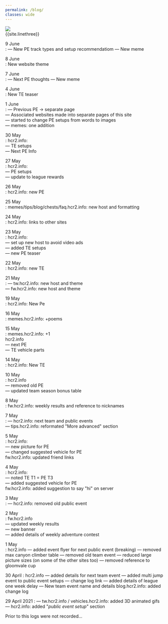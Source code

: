 ```yaml
---
permalink: /blog/
classes: wide
---    
```


![](https://cdn.discordapp.com/attachments/806343355264401478/837569890357346334/image0.png)   
{{site.linethree}}  

9 June  
: — New PE track types and setup recommendatiom 
— New meme

8 June   
: New website theme


7 June   
: — Next PE thoughts
— New meme

4 June     
: New TE teaser 

1 June   
: — Previous PE -> separate page  
— Associated websites made into separate pages of this site   
— started to change PE setups from words to images  
— memes: one addition  

30 May  
: hcr2.info:  
	— TE setups  
	— Next PE Info  
	
27 May   
: hcr2.info:    
	— PE setups      
	— update to league rewards     
	  
26 May    
: hcr2.info: new PE

25 May  
: memes/tips/blog/chests/faq.hcr2.info: new host and formatting

24 May  
: hcr2.info: links to other sites

23 May  
: hcr2.info:   
	— set up new host to avoid video ads   
	— added TE setups   
	— new PE teaser  

22 May  
: hcr2.info: new TE

21 May  
: — tw.hcr2.info: new host and theme  
— fw.hcr2.info: new host and theme

19 May  
: hcr2.info: New Pe

16 May  
: memes.hcr2.info: +poems

15 May  
: memes.hcr2.info: +1  
hcr2.info  
	— next PE  
	— TE vehicle parts  

14 May  
: hcr2.info: New TE

10 May  
: hcr2.info  
	— removed old PE  
	— updated team season bonus table  

8 May  
: fw.hcr2.info: weekly results and reference to nicknames

7 May  
: — hcr2.info: next team and public events  
— tips.hcr2.info: reformated "More advanced" section

5 May  
: hcr2.info:   
	— new picture for PE  
	— changed suggested vehicle for PE  
fw.hcr2.info: updated friend links

4 May   
: hcr2.info:   
 	— noted TE T1 = PE T3  
	— added suggested vehicle for PE  
fw.hcr2.info: added suggestion to say "hi" on server  

3 May   
: — hcr2.info: removed old public event

2 May   
: fw.hcr2.info  
	— updated weekly results  
	— new banner  
	— added details of weekly adventure contest

1 May   
: hcr2.info
	— added event flyer for next public event (breaking)
	— removed max canyon climber table
	— removed old team event
	— reduced large picture sizes (on some of the other sites too)
	— removed reference to gloomvale cup

30 April 
: hcr2.info
	— added details for next team event
 	— added multi jump event to public event setups
	— change log link
	— added details of league one week delay
	— New team event name and details
blog.hcr2.info: added change log

29 April 2021
: — tw.hcr2.info / vehicles.hcr2.info: added 3D animated gifs
— hcr2.info: added "*public event setup*" section

<a name="bottom"> </a>
Prior to this logs were not recorded...
